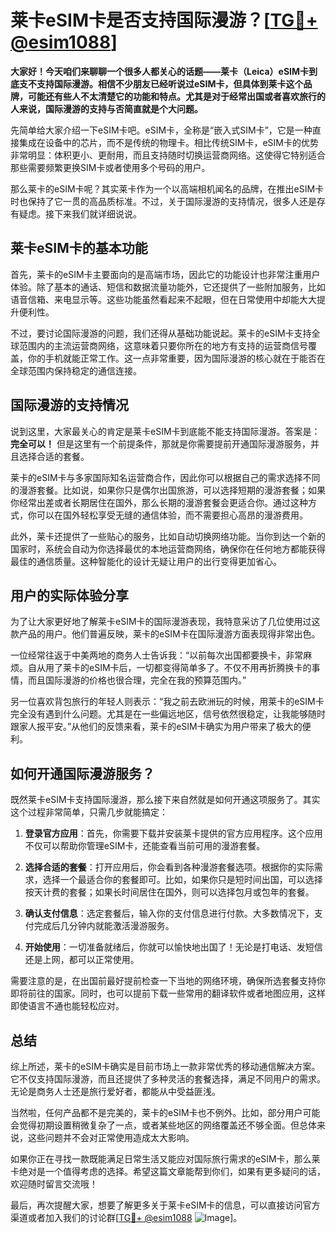 # 莱卡eSIM卡是否支持国际漫游？[[TG💪+ @esim1088](https://t.me/s/esim1088)]

**大家好！今天咱们来聊聊一个很多人都关心的话题——莱卡（Leica）eSIM卡到底支不支持国际漫游。相信不少朋友已经听说过eSIM卡，但具体到莱卡这个品牌，可能还有些人不太清楚它的功能和特点。尤其是对于经常出国或者喜欢旅行的人来说，国际漫游的支持与否简直就是个大问题。**

先简单给大家介绍一下eSIM卡吧。eSIM卡，全称是“嵌入式SIM卡”，它是一种直接集成在设备中的芯片，而不是传统的物理卡。相比传统SIM卡，eSIM卡的优势非常明显：体积更小、更耐用，而且支持随时切换运营商网络。这使得它特别适合那些需要频繁更换SIM卡或者使用多个号码的用户。

那么莱卡的eSIM卡呢？其实莱卡作为一个以高端相机闻名的品牌，在推出eSIM卡时也保持了它一贯的高品质标准。不过，关于国际漫游的支持情况，很多人还是存有疑虑。接下来我们就详细说说。

## 莱卡eSIM卡的基本功能

首先，莱卡的eSIM卡主要面向的是高端市场，因此它的功能设计也非常注重用户体验。除了基本的通话、短信和数据流量功能外，它还提供了一些附加服务，比如语音信箱、来电显示等。这些功能虽然看起来不起眼，但在日常使用中却能大大提升便利性。

不过，要讨论国际漫游的问题，我们还得从基础功能说起。莱卡的eSIM卡支持全球范围内的主流运营商网络，这意味着只要你所在的地方有支持的运营商信号覆盖，你的手机就能正常工作。这一点非常重要，因为国际漫游的核心就在于能否在全球范围内保持稳定的通信连接。

## 国际漫游的支持情况

说到这里，大家最关心的肯定是莱卡eSIM卡到底能不能支持国际漫游。答案是：**完全可以！** 但是这里有一个前提条件，那就是你需要提前开通国际漫游服务，并且选择合适的套餐。

莱卡的eSIM卡与多家国际知名运营商合作，因此你可以根据自己的需求选择不同的漫游套餐。比如说，如果你只是偶尔出国旅游，可以选择短期的漫游套餐；如果你经常出差或者长期居住在国外，那么长期的漫游套餐会更适合你。通过这种方式，你可以在国外轻松享受无缝的通信体验，而不需要担心高昂的漫游费用。

此外，莱卡还提供了一些贴心的服务，比如自动切换网络功能。当你到达一个新的国家时，系统会自动为你选择最优的本地运营商网络，确保你在任何地方都能获得最佳的通信质量。这种智能化的设计无疑让用户的出行变得更加省心。

## 用户的实际体验分享

为了让大家更好地了解莱卡eSIM卡的国际漫游表现，我特意采访了几位使用过这款产品的用户。他们普遍反映，莱卡的eSIM卡在国际漫游方面表现得非常出色。

一位经常往返于中美两地的商务人士告诉我：“以前每次出国都要换卡，非常麻烦。自从用了莱卡的eSIM卡后，一切都变得简单多了。不仅不用再折腾换卡的事情，而且国际漫游的价格也很合理，完全在我的预算范围内。”

另一位喜欢背包旅行的年轻人则表示：“我之前去欧洲玩的时候，用莱卡的eSIM卡完全没有遇到什么问题。尤其是在一些偏远地区，信号依然很稳定，让我能够随时跟家人报平安。”从他们的反馈来看，莱卡的eSIM卡确实为用户带来了极大的便利。

## 如何开通国际漫游服务？

既然莱卡eSIM卡支持国际漫游，那么接下来自然就是如何开通这项服务了。其实这个过程非常简单，只需几步就能搞定：

1. **登录官方应用**：首先，你需要下载并安装莱卡提供的官方应用程序。这个应用不仅可以帮助你管理eSIM卡，还能查看当前可用的漫游套餐。
   
2. **选择合适的套餐**：打开应用后，你会看到各种漫游套餐选项。根据你的实际需求，选择一个最适合你的套餐即可。比如，如果你只是短时间出国，可以选择按天计费的套餐；如果长时间居住在国外，则可以选择包月或包年的套餐。

3. **确认支付信息**：选定套餐后，输入你的支付信息进行付款。大多数情况下，支付完成后几分钟内就能激活漫游服务。

4. **开始使用**：一切准备就绪后，你就可以愉快地出国了！无论是打电话、发短信还是上网，都可以正常使用。

需要注意的是，在出国前最好提前检查一下当地的网络环境，确保所选套餐支持你即将前往的国家。同时，也可以提前下载一些常用的翻译软件或者地图应用，这样即使语言不通也能轻松应对。

## 总结

综上所述，莱卡的eSIM卡确实是目前市场上一款非常优秀的移动通信解决方案。它不仅支持国际漫游，而且还提供了多种灵活的套餐选择，满足不同用户的需求。无论是商务人士还是旅行爱好者，都能从中受益匪浅。

当然啦，任何产品都不是完美的，莱卡的eSIM卡也不例外。比如，部分用户可能会觉得初期设置稍微复杂了一点，或者某些地区的网络覆盖还不够全面。但总体来说，这些问题并不会对正常使用造成太大影响。

如果你正在寻找一款既能满足日常生活又能应对国际旅行需求的eSIM卡，那么莱卡绝对是一个值得考虑的选择。希望这篇文章能帮到你们，如果有更多疑问的话，欢迎随时留言交流哦！

最后，再次提醒大家，想要了解更多关于莱卡eSIM卡的信息，可以直接访问官方渠道或者加入我们的讨论群[[TG💪+ @esim1088](https://t.me/s/esim1088) ![Image](https://i.postimg.cc/4NQfJmqS/Snipaste-2025-05-13-00-14-12.png)]。